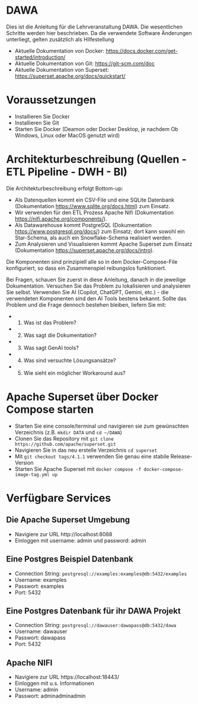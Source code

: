 # DAWA
Dies ist die Anleitung für die Lehrveranstaltung DAWA.
Die wesentlichen Schritte werden hier beschrieben. Da die verwendete Software Änderungen unterliegt, gelten zusätzlich als Hilfestellung
* Aktuelle Dokumentation von Docker: https://docs.docker.com/get-started/introduction/
* Aktuelle Dokumentation von Git: https://git-scm.com/doc
* Aktuelle Dokumentation von Superset: https://superset.apache.org/docs/quickstart/


# Voraussetzungen
* Installieren Sie Docker
* Installieren Sie Git
* Starten Sie Docker (Deamon oder Docker Desktop, je nachdem Ob Windows, Linux oder MacOS genutzt wird)

# Architekturbeschreibung (Quellen - ETL Pipeline - DWH - BI)
Die Architekturbeschreibung erfolgt Bottom-up:
* Als Datenquellen kommt ein CSV-File und eine SQLite Datenbank (Dokumentation https://www.sqlite.org/docs.html) zum Einsatz.
* Wir verwenden für den ETL Prozess Apache Nifi (Dokumentation https://nifi.apache.org/components/).
* Als Datawarehouse kommt PostgreSQL (Dokumentation https://www.postgresql.org/docs/) zum Einsatz; dort kann sowohl ein Star-Schema, als auch ein Snowflake-Schema realisiert werden.
* Zum Analysieren und Visualisieren kommt Apache Superset zum Einsatz (Dokumentation https://superset.apache.org/docs/intro).

Die Komponenten sind prinzipiell alle so in dem Docker-Compose-File konfiguriert, so dass ein Zusammenspiel reibungslos funktioniert.

Bei Fragen, schauen Sie zuerst in diese Anleitung, danach in die jeweilige Dokumentation. Versuchen Sie das Problem zu lokalisieren und analysieren Sie selbst. Verwenden Sie AI (Copilot, ChatGPT, Gemini, etc.) - die verwendeten Komponenten sind den AI Tools bestens bekannt.
Sollte das Problem und die Frage dennoch bestehen bleiben, liefern Sie mit:
* 1) Was ist das Problem? 
* 2) Was sagt die Dokumentation?
* 3) Was sagt GenAI tools?
* 4) Was sind versuchte Lösungsansätze?
* 5) Wie sieht ein möglicher Workaround aus?
  
# Apache Superset über Docker Compose starten
* Starten Sie eine console/terminal und navigieren sie zum gewünschten Verzeichnis (z.B. ```mkdir DATA``` und ```cd ~/DAWA```)
* Clonen Sie das Repository mit ```git clone https://github.com/apache/superset.git```
* Navigieren Sie in das neu erstelle Verzeichnis ```cd superset```
* Mit ```git checkout tags/4.1.1``` verwenden Sie genau eine stabile Release-Version
* Starten Sie Apache Superset mit ```docker compose -f docker-compose-image-tag.yml up```

# Verfügbare Services
 ## Die Apache Superset Umgebung 
 * Navigiere zur URL http://localhost:8088
 * Einloggen mit username: admin und password: admin
 ## Eine Postgres Beispiel Datenbank
 * Connection String: ```postgresql://examples:examples@db:5432/examples```
 * Username: examples
 * Passwort: examples
 * Port: 5432
 ## Eine Postgres Datenbank für ihr DAWA Projekt
 * Connection String: ```postgresql://dawauser:dawapass@db:5432/dawa```
 * Username: dawauser
 * Passwort: dawapass
 * Port: 5432

 ## Apache NIFI
 * Navigiere zur URL https://localhost:18443/
 * Einloggen mit u.s. Informationen
 * Username: admin
 * Passwort: adminadminadmin

